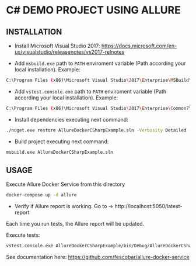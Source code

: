 # C# DEMO PROJECT USING ALLURE

## INSTALLATION
- Install Microsoft Visual Studio 2017: https://docs.microsoft.com/en-us/visualstudio/releasenotes/vs2017-relnotes

- Add `msbuild.exe` path to `PATH` enviroment variable (Path according your local installation).
Example:
```sh
C:\Program Files (x86)\Microsoft Visual Studio\2017\Enterprise\MSBuild\15.0\Bin
```

- Add `vstest.console.exe` path to `PATH` enviroment variable (Path according your local installation).
Example:
```sh
C:\Program Files (x86)\Microsoft Visual Studio\2017\Enterprise\Common7\IDE\CommonExtensions\Microsoft\TestWindow
```

- Install dependencies executing next command:
```sh
./nuget.exe restore AllureDockerCSharpExample.sln -Verbosity Detailed -NonInteractive
 ```

- Build project executing next command:
```sh
msbuild.exe AllureDockerCSharpExample.sln
 ```

## USAGE
Execute Allure Docker Service from this directory
```sh
docker-compose up -d allure
```

- Verify if Allure report is working. Go to -> http://localhost:5050/latest-report

Each time you run tests, the Allure report will be updated.

Execute tests:
```sh
vstest.console.exe AllureDockerCSharpExample/bin/Debug/AllureDockerCSharpExample.dll /TestCaseFilter:"allure"
 ```

See documentation here: https://github.com/fescobar/allure-docker-service